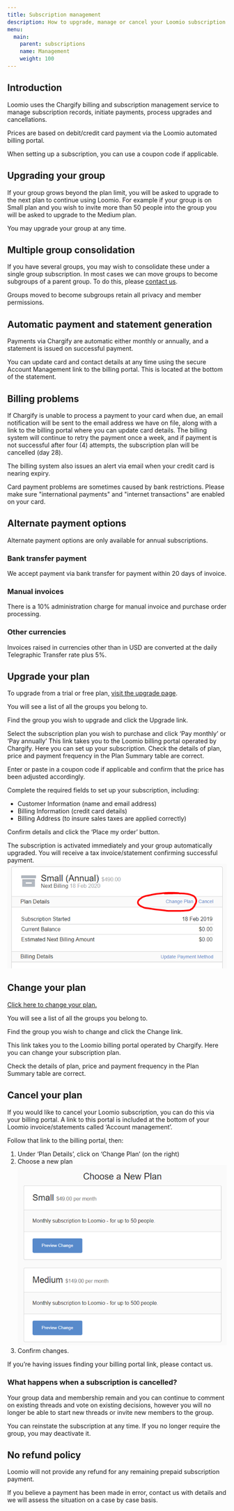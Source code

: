 ```yaml
---
title: Subscription management
description: How to upgrade, manage or cancel your Loomio subscription
menu:
  main:
    parent: subscriptions
    name: Management
    weight: 100
---
```


## Introduction
Loomio uses the Chargify billing and subscription management service to manage subscription records, initiate payments, process upgrades and cancellations.

Prices are based on debit/credit card payment via the Loomio automated billing portal.

When setting up a subscription, you can use a coupon code if applicable.


## Upgrading your group
If your group grows beyond the plan limit, you will be asked to upgrade to the next plan to continue using Loomio. For example if your group is on Small plan and you wish to invite more than 50 people into the group you will be asked to upgrade to the Medium plan.

You may upgrade your group at any time.

## Multiple group consolidation
If you have several groups, you may wish to consolidate these under a single group subscription.  In most cases we can move groups to become subgroups of a parent group. To do this, please [contact us](https://www.loomio.org/contact).

Groups moved to become subgroups retain all privacy and member permissions.

## Automatic payment and statement generation
Payments via Chargify are automatic either monthly or annually, and a statement is issued on successful payment.

You can update card and contact details at any time using the secure Account Management link to the billing portal. This is located at the bottom of the statement.

## Billing problems
If Chargify is unable to process a payment to your card when due, an email notification will be sent to the email address we have on file, along with a link to the billing portal where you can update card details.   The billing system will continue to retry the payment once a week, and if payment is not successful after four (4) attempts, the subscription plan will be cancelled (day 28).

The billing system also issues an alert via email when your credit card is nearing expiry.

Card payment problems are sometimes caused by bank restrictions. Please make sure "international payments" and "internet transactions" are enabled on your card.

## Alternate payment options
Alternate payment options are only available for annual subscriptions.

### Bank transfer payment
We accept payment via bank transfer for payment within 20 days of invoice.

### Manual invoices
There is a 10% administration charge for manual invoice and purchase order processing.

### Other currencies
Invoices raised in currencies other than in USD are converted at the daily Telegraphic Transfer rate plus 5%.

## Upgrade your plan
To upgrade from a trial or free plan, [visit the upgrade page](https://www.loomio.org/upgrade).

You will see a list of all the groups you belong to.

Find the group you wish to upgrade and click the Upgrade link.

Select the subscription plan you wish to purchase and click ‘Pay monthly’ or ‘Pay annually’
This link takes you to the Loomio billing portal operated by Chargify.  Here you can set up your subscription.  Check the details of plan, price and payment frequency in the Plan Summary table are correct.

Enter or paste in a coupon code if applicable and confirm that the price has been adjusted accordingly.

Complete the required fields to set up your subscription, including:

- Customer Information (name and email address)
- Billing Information (credit card details)
- Billing Address (to insure sales taxes are applied correctly)

Confirm details and click the ‘Place my order’ button.

The subscription is activated immediately and your group automatically upgraded.  You will receive a tax invoice/statement confirming successful payment.
![Small annual chargify](small-annual-chargify.png)

## Change your plan

[Click here to change your plan.](https://www.loomio.org/upgrade/)

You will see a list of all the groups you belong to.

Find the group you wish to change and click the Change link.

This link takes you to the Loomio billing portal operated by Chargify.  Here you can change your subscription plan.  

Check the details of plan, price and payment frequency in the Plan Summary table are correct.

## Cancel your plan
If you would like to cancel your Loomio subscription, you can do this via your billing portal. A link to this portal is included at the bottom of your Loomio invoice/statements called ‘Account management’.

Follow that link to the billing portal, then:

1. Under ‘Plan Details’, click on ‘Change Plan’ (on the right)
2. Choose a new plan ![](choose-plan-chargify.png)
3. Confirm changes.

If you’re having issues finding your billing portal link, please contact us.

### What happens when a subscription is cancelled?

Your group data and membership remain and you can continue to comment on existing threads and vote on existing decisions, however you will no longer be able to start new threads or invite new members to the group.  

You can reinstate the subscription at any time. If you no longer require the group, you may deactivate it.

## No refund policy
Loomio will not provide any refund for any remaining prepaid subscription payment.

If you believe a payment has been made in error, contact us with details and we will assess the situation on a case by case basis.
